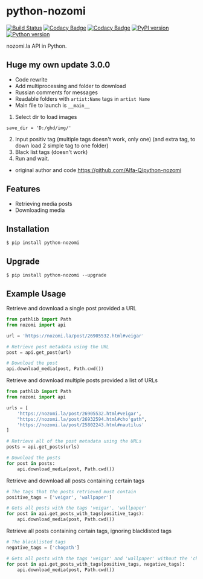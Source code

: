 # python-nozomi

[![Build Status](https://travis-ci.com/Alfa-Q/python-nozomi.svg?token=NAcpuTjLC6CrUpWrqz9p&branch=master)](https://travis-ci.com/Alfa-Q/python-nozomi)
[![Codacy Badge](https://app.codacy.com/project/badge/Grade/20c7f3716811466c9e2d55786885951e)](https://app.codacy.com/gh/Alfa-Q/python-nozomi/dashboard?utm_source=gh&utm_medium=referral&utm_content=&utm_campaign=Badge_grade)
[![Codacy Badge](https://app.codacy.com/project/badge/Coverage/20c7f3716811466c9e2d55786885951e)](https://app.codacy.com/gh/Alfa-Q/python-nozomi/dashboard?utm_source=gh&utm_medium=referral&utm_content=&utm_campaign=Badge_coverage)
[![PyPI version](https://badge.fury.io/py/python-nozomi.svg)](https://badge.fury.io/py/python-nozomi)
[![Python version](https://img.shields.io/badge/python-3.7%20%7C%203.8%20%7C%203.9%20%7C%203.10%20%7C%203.11-green)](https://www.python.org/downloads/release/python-370/)

nozomi.la API in Python.

## Huge my own update 3.0.0
- Code rewrite
- Add multiprocessing and folder to download
- Russian comments for messages
- Readable folders with `artist:Name` tags in `artist Name`
- Main file to launch is `__main__`

1. Select dir to load images
```
save_dir = 'D:/ghd/img/'
```
2. Input positiv tag (multiple tags doesn't work, only one) (and extra tag, to down load 2 simple tag to one folder)
3. Black list tags (doesn't work)
4. Run and wait.

- original author and code https://github.com/Alfa-Q/python-nozomi

## Features

- Retrieving media posts
- Downloading media

## Installation

```
$ pip install python-nozomi
```

## Upgrade

```
$ pip install python-nozomi --upgrade
```

## Example Usage

Retrieve and download a single post provided a URL

```python
from pathlib import Path
from nozomi import api

url = 'https://nozomi.la/post/26905532.html#veigar'

# Retrieve post metadata using the URL
post = api.get_post(url)

# Download the post
api.download_media(post, Path.cwd())
```

Retrieve and download multiple posts provided a list of URLs

```python
from pathlib import Path
from nozomi import api

urls = [
    'https://nozomi.la/post/26905532.html#veigar',
    "https://nozomi.la/post/26932594.html#cho'gath",
    'https://nozomi.la/post/25802243.html#nautilus'
]

# Retrieve all of the post metadata using the URLs
posts = api.get_posts(urls)

# Download the posts
for post in posts:
    api.download_media(post, Path.cwd())
```

Retrieve and download all posts containing certain tags

```python
# The tags that the posts retrieved must contain
positive_tags = ['veigar', 'wallpaper']

# Gets all posts with the tags 'veigar', 'wallpaper'
for post in api.get_posts_with_tags(positive_tags):
    api.download_media(post, Path.cwd())
```

Retrieve all posts containing certain tags, ignoring blacklisted tags

```python
# The blacklisted tags
negative_tags = ['chogath']

# Gets all posts with the tags 'veigar' and 'wallpaper' without the 'chogath' tag.
for post in api.get_posts_with_tags(positive_tags, negative_tags):
    api.download_media(post, Path.cwd())
```
